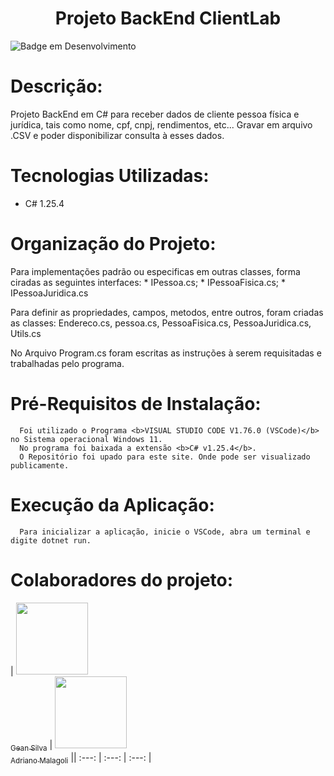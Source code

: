 <h1 align="center"> Projeto BackEnd ClientLab </h1>

![Badge em Desenvolvimento](http://img.shields.io/static/v1?label=STATUS&message=EM%20DESENVOLVIMENTO&color=GREEN&style=for-the-badge)

# Descrição:
  Projeto BackEnd em C# para receber dados de cliente pessoa física e jurídica, tais como nome, cpf, cnpj, rendimentos, etc...
  Gravar em arquivo .CSV e poder disponibilizar consulta à esses dados.
  
# Tecnologias Utilizadas:
  * C# 1.25.4

# Organização do Projeto:

   Para implementações padrão ou especificas em outras classes, forma ciradas as seguintes interfaces:
      * IPessoa.cs;
      * IPessoaFisica.cs;
      * IPessoaJuridica.cs

  Para definir as propriedades, campos, metodos, entre outros, foram criadas as classes: 
      Endereco.cs, 
      pessoa.cs, 
      PessoaFisica.cs, 
      PessoaJuridica.cs, 
      Utils.cs
  
  No Arquivo Program.cs foram escritas as instruções à serem requisitadas e trabalhadas pelo programa.
  
# Pré-Requisitos de Instalação:
      Foi utilizado o Programa <b>VISUAL STUDIO CODE V1.76.0 (VSCode)</b> no Sistema operacional Windows 11.
      No programa foi baixada a extensão <b>C# v1.25.4</b>.
      O Repositório foi upado para este site. Onde pode ser visualizado publicamente.
      
# Execução da Aplicação:
      Para inicializar a aplicação, inicie o VSCode, abra um terminal e digite dotnet run.
      
# Colaboradores do projeto:
| [<img src="https://avatars.githubusercontent.com/u/109292751?s=400&u=32cdbee398d1aa5c5d888451369d83f0f4997161&v=4" width=115><br><sub>Gean Silva</sub>](https://github.com/GeanJSilva) |
[<img src="https://avatars.githubusercontent.com/u/89424399?v=4" width=115><br><sub>Adriano Malagoli</sub>](https://github.com/amalagoli79) || :---: | :---: | :---: |
